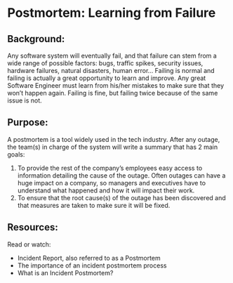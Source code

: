 # **Postmortem: Learning from Failure**

## **Background:**
Any software system will eventually fail, and that failure can stem from a wide range of possible factors: bugs, traffic spikes, security issues, hardware failures, natural disasters, human error… Failing is normal and failing is actually a great opportunity to learn and improve. Any great Software Engineer must learn from his/her mistakes to make sure that they won’t happen again. Failing is fine, but failing twice because of the same issue is not.

## **Purpose:**
A postmortem is a tool widely used in the tech industry. After any outage, the team(s) in charge of the system will write a summary that has 2 main goals:

1. To provide the rest of the company’s employees easy access to information detailing the cause of the outage. Often outages can have a huge impact on a company, so managers and executives have to understand what happened and how it will impact their work.
2. To ensure that the root cause(s) of the outage has been discovered and that measures are taken to make sure it will be fixed.

## **Resources:**
Read or watch:
- Incident Report, also referred to as a Postmortem
- The importance of an incident postmortem process
- What is an Incident Postmortem?
